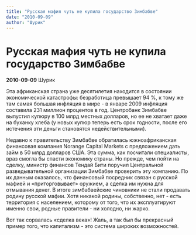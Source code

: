 ```yaml
---
title: "Русская мафия чуть не купила государство Зимбабве"
date: "2010-09-09"
author: "Шурик"
---
```


# Русская мафия чуть не купила государство Зимбабве

**2010-09-09** Шурик

Эта африканская страна уже десятилетия находится в состоянии экономической катастрофы: безработица превышает 94 %, к тому же там самая большая инфляция в мире - в январе 2009 инфляция составила 231 миллион процентов в год. Центробанк Зимбабве выпустил купюру в 100 млрд местных долларов, но ее не хватает даже на буханку хлеба (у новых купюр теперь есть срок годности, после его истечения эти деньги становятся недействительными).

Недавно к правительству Зимбабве обратилась южноафриканская финансовая компания Norange Capital Markets с предложением дать займ в 50 млрд долларов США. Эта сумма, как посчитали специалисты, враз смогла бы спасти экономику страны. Но прежде, чем пойти на сделку, министр финансов Тендай Бити поручил Центральной разведывательной организации Зимбабве проверить эту компанию. По их данным оказалось, что финансовый посредник связан с русской мафией и «приторговывает» оружием, а сделка им нужна для отмывания денег. В итоге зимбабвейские чиновники не стали продавать родину русской мафии. Хотя никакой родины, собственно, нет - есть территория с населением, которому от того, что их эксплуатируют именно свои, родные правители - ни холодно, ни жарко.

Вот так сорвалась «сделка века»! Жаль, а так был бы прекрасный пример того, что капитализм - это система широких возможностей.